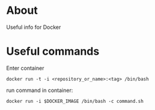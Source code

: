 # About

Useful info for Docker

# Useful commands

Enter container

```
docker run -t -i <repository_or_name>:<tag> /bin/bash
```

run command in container:

```
docker run -i $DOCKER_IMAGE /bin/bash -c command.sh
```
